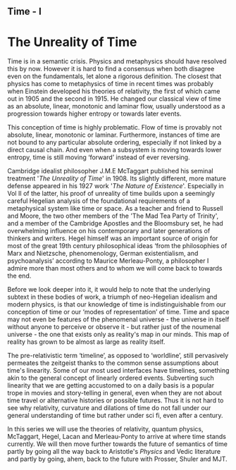 ## Time - I

# The Unreality of Time

Time is in a semantic crisis. Physics and metaphysics should have resolved this by now. However it is hard to find a consensus when both disagree even on the fundamentals, let alone a rigorous definition. The closest that physics has come to metaphysics of time in recent times was probably when Einstein developed his theories of relativity, the first of which came out in 1905 and the second in 1915. He changed our classical view of time as an absolute, linear, monotonic and laminar flow, usually understood as a progression towards higher entropy or towards later events. 

This conception of time is highly problematic. Flow of time is provably not absolute, linear, monotonic or laminar. Furthermore, instances of time are not bound to any particular absolute ordering, especially if not linked by a direct causal chain. And even when a subsystem is moving towards lower entropy, time is still moving ‘forward’ instead of ever reversing. 

Cambridge idealist philosopher J.M.E McTaggart published his seminal treatment '*The Unreality of Time*' in 1908. Its slightly different, more mature defense appeared in his 1927 work '*The Nature of Existence*'. Especially in Vol II of the latter, his proof of unreality of time builds upon a seemingly careful Hegelian analysis of the foundational requirements of a metaphysical system like time or space. As a teacher and friend to Russell and Moore, the two other members of the 'The Mad Tea Party of Trinity', and a member of the Cambridge Apostles and the Bloomsbury set, he had overwhelming influence on his contemporary and later generations of thinkers and writers. Hegel himself was an important source of origin for most of the great 19th century philosophical ideas ‘from the philosophies of Marx and Nietzsche, phenomenology, German existentialism, and psychoanalysis’ according to Maurice Merleau-Ponty, a philosopher I admire more than most others and to whom we will come back to towards the end.

Before we look deeper into it, it would help to note that the underlying subtext in these bodies of work, a triumph of neo-Hegelian idealism and modern physics, is that our knowledge of time is indistinguishable from our conception of time or our ‘modes of representation’ of  time. Time and space may not even be features of the phenomenal universe - the universe in itself without anyone to perceive or observe it - but rather just of the noumenal universe - the one that exists only as reality's map in our minds. This map of reality has grown to be almost as large as reality itself.

The pre-relativistic term ‘timeline’, as opposed to ‘worldline’, still pervasively permeates the zeitgeist thanks to the common sense assumptions about time's linearity. Some of our most used interfaces have timelines, something akin to the general concept of linearly ordered events. Subverting such linearity that we are getting accustomed to on a daily basis is a popular trope in movies and story-telling in general, even when they are not about time travel or alternative histories or possible futures. Thus it is not hard to see why relativity, curvature and dilations of time do not fall under our general understanding of time but rather under sci fi, even after a century. 

In this series we will use the theories of relativity, quantum physics, McTaggart, Hegel, Lacan and Merleau-Ponty to arrive at where time stands currently. We will then move further towards the future of semantics of time partly by going all the way back to Aristotle's *Physics* and Vedic literature and partly by going, ahem, back to the future with Prosser, Shuler and MJT. 